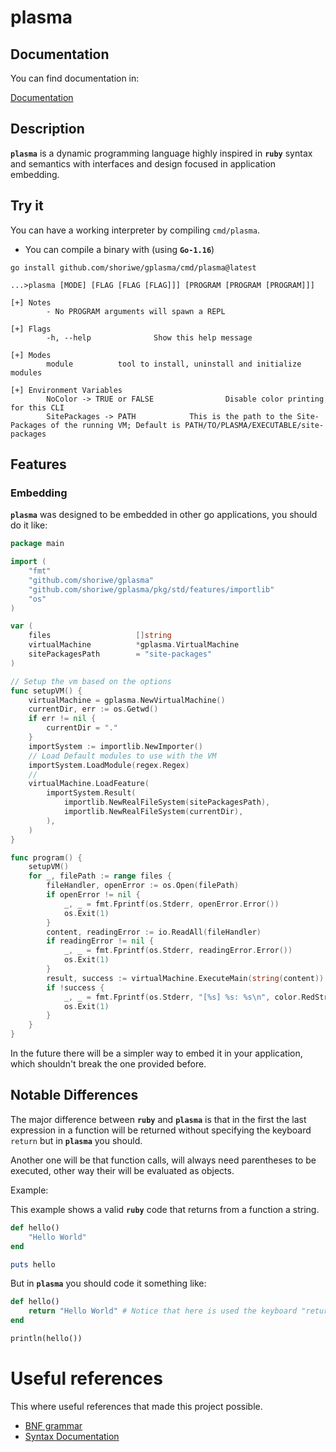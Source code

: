 # plasma

## Documentation

You can find documentation in:

[Documentation](https://shoriwe.github.io)

## Description

**`plasma`** is a dynamic programming language highly inspired in **`ruby`** syntax and semantics with interfaces and
design focused in application embedding.

## Try it

You can have a working interpreter by compiling `cmd/plasma`.

- You can compile a binary with (using **`Go-1.16`**)

```shell
go install github.com/shoriwe/gplasma/cmd/plasma@latest
```

```
...>plasma [MODE] [FLAG [FLAG [FLAG]]] [PROGRAM [PROGRAM [PROGRAM]]]

[+] Notes
        - No PROGRAM arguments will spawn a REPL

[+] Flags
        -h, --help              Show this help message

[+] Modes
        module          tool to install, uninstall and initialize modules

[+] Environment Variables
        NoColor -> TRUE or FALSE                Disable color printing for this CLI
        SitePackages -> PATH            This is the path to the Site-Packages of the running VM; Default is PATH/TO/PLASMA/EXECUTABLE/site-packages
```

## Features

### Embedding

**`plasma`** was designed to be embedded in other go applications, you should do it like:

```go
package main

import (
	"fmt"
	"github.com/shoriwe/gplasma"
	"github.com/shoriwe/gplasma/pkg/std/features/importlib"
	"os"
)

var (
	files                   []string
	virtualMachine          *gplasma.VirtualMachine
	sitePackagesPath        = "site-packages"
)

// Setup the vm based on the options
func setupVM() {
	virtualMachine = gplasma.NewVirtualMachine()
	currentDir, err := os.Getwd()
	if err != nil {
		currentDir = "."
	}
	importSystem := importlib.NewImporter()
	// Load Default modules to use with the VM
	importSystem.LoadModule(regex.Regex)
	//
	virtualMachine.LoadFeature(
		importSystem.Result(
			importlib.NewRealFileSystem(sitePackagesPath),
			importlib.NewRealFileSystem(currentDir),
		),
	)
}

func program() {
	setupVM()
	for _, filePath := range files {
		fileHandler, openError := os.Open(filePath)
		if openError != nil {
			_, _ = fmt.Fprintf(os.Stderr, openError.Error())
			os.Exit(1)
		}
		content, readingError := io.ReadAll(fileHandler)
		if readingError != nil {
			_, _ = fmt.Fprintf(os.Stderr, readingError.Error())
			os.Exit(1)
		}
		result, success := virtualMachine.ExecuteMain(string(content))
		if !success {
			_, _ = fmt.Fprintf(os.Stderr, "[%s] %s: %s\n", color.RedString("-"), result.TypeName(), result.String)
			os.Exit(1)
		}
	}
}
```

In the future there will be a simpler way to embed it in your application, which shouldn't break the one provided
before.

## Notable Differences

The major difference between **`ruby`** and **`plasma`** is that in the first the last expression in a function will be
returned without specifying the keyboard `return` but in **`plasma`** you should.

Another one will be that function calls, will always need parentheses to be executed, other way their will be evaluated
as objects.

Example:

This example shows a valid **`ruby`** code that returns from a function a string.

```ruby
def hello()
    "Hello World"
end

puts hello
```

But in **`plasma`** you should code it something like:

```ruby
def hello()
    return "Hello World" # Notice that here is used the keyboard "return"
end

println(hello())
```

# Useful references

This where useful references that made this project possible.

- [BNF grammar](https://ruby-doc.org/docs/ruby-doc-bundle/Manual/man-1.4/yacc.html)
- [Syntax Documentation](https://ruby-doc.org/docs/ruby-doc-bundle/Manual/man-1.4/syntax.html)

